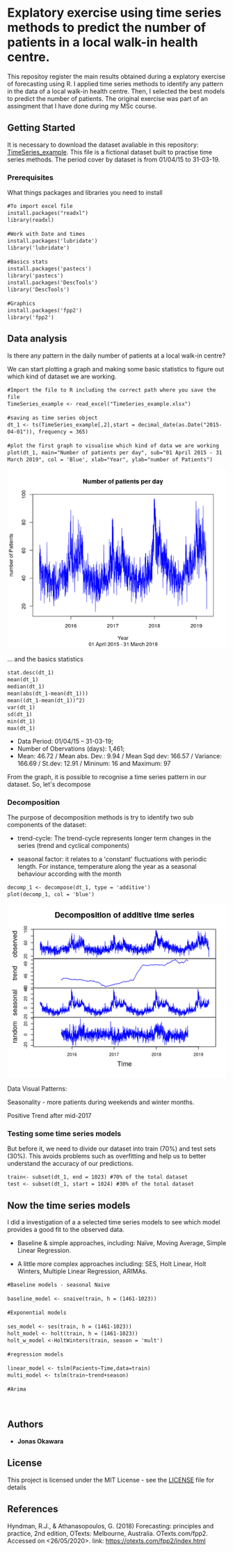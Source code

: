# Explatory exercise using time series methods to predict the number of patients in a local walk-in health centre. 
This repositoy register the main results obtained during a explatory exercise of forecasting using R. I applied time series methods to identify any pattern in the data of a local walk-in health centre. Then, I selected the best models to predict the number of patients. The original exercise was part of an assingment that I have done during my MSc course. 

## Getting Started
It is necessary to download the dataset avaliable in this repository: [TimeSeries_example](TimeSeries_example.xlsx). This file is a fictional dataset built to practise time series methods. The period cover by dataset is from 01/04/15 to 31-03-19. 

### Prerequisites

What things packages and libraries you need to install

```
#To import excel file
install.packages("readxl")
library(readxl)

#Work with Date and times
install.packages('lubridate')
library('lubridate')

#Basics stats
install.packages('pastecs')
library('pastecs')
install.packages('DescTools')
library('DescTools')

#Graphics
install.packages('fpp2')
library('fpp2')

```

## Data analysis

Is there any pattern in the daily number of patients at a local walk-in centre?  

We can start plotting a graph and making some basic statistics to figure out which kind of dataset we are working.
```
#Import the file to R including the correct path where you save the file
TimeSeries_example <- read_excel("TimeSeries_example.xlsx")

#saving as time series object
dt_1 <- ts(TimeSeries_example[,2],start = decimal_date(as.Date("2015-04-01")), frequency = 365)

#plot the first graph to visualise which kind of data we are working
plot(dt_1, main="Number of patients per day", sub="01 April 2015 - 31 March 2019", col = 'Blue', xlab="Year", ylab="number of Patients")

```
![Basic graph](basic_graph_v2.png)

... and the basics statistics 

```
stat.desc(dt_1)
mean(dt_1)
median(dt_1)
mean(abs(dt_1-mean(dt_1)))
mean((dt_1-mean(dt_1))^2)
var(dt_1)
sd(dt_1)
min(dt_1)
max(dt_1)
```

- Data Period: 01/04/15 – 31-03-19;
- Number of Obervations (days): 1,461;
- Mean: 46.72 / Mean abs. Dev.: 9.94 / Mean Sqd dev: 166.57 / Variance: 166.69 / St.dev: 12.91 / Mininum: 16 and Maximum: 97

From the graph, it is possible to recognise a time series pattern in our dataset. So, let's decompose 

### Decomposition

The purpose of decomposition methods is try to identify two sub components of the dataset: 

- trend-cycle: The trend-cycle represents longer term changes in the series (trend and cyclical components) 

- seasonal factor: it relates to a 'constant' fluctuations with periodic length. For instance, temperature along the year as a seasonal behaviour according with the month

```
decomp_1 <- decompose(dt_1, type = 'additive')
plot(decomp_1, col = 'blue')

```
![decomp_1](decomp_1.png)

Data Visual Patterns:  

Seasonality - more patients during weekends and winter months. 

Positive Trend after mid-2017


### Testing some time series models

But before it, we need to divide our dataset into train (70%) and test sets (30%). This avoids problems such as overfitting and help us to better understand the accuracy of our predictions.


```
train<- subset(dt_1, end = 1023) #70% of the total dataset
test <- subset(dt_1, start = 1024) #30% of the total dataset

```

## Now the time series models

I did a investigation of a a selected time series models to see which model provides a good fit to the observed data.

- Baseline & simple approaches, including: Naïve, Moving Average, Simple Linear Regression.

- A little more complex approaches including: SES, Holt Linear, Holt Winters, Multiple Linear Regression, ARIMAs.


```
#Baseline models - seasonal Naive

baseline_model <- snaive(train, h = (1461-1023))

#Exponential models

ses_model <- ses(train, h = (1461-1023))
holt_model <- holt(train, h = (1461-1023))
holt_w_model <-HoltWinters(train, season = 'mult')

#regression models

linear_model <- tslm(Pacients~Time,data=train)
multi_model <- tslm(train~trend+season)

#Arima



```


## Authors

* **Jonas Okawara** 

## License

This project is licensed under the MIT License - see the [LICENSE](LICENSE) file for details

## References

Hyndman, R.J., & Athanasopoulos, G. (2018) Forecasting: principles and practice, 2nd edition, OTexts: Melbourne, Australia. OTexts.com/fpp2. Accessed on <26/05/2020>. link: https://otexts.com/fpp2/index.html
